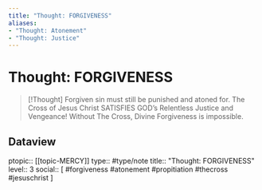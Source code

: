 ```yaml
---
title: "Thought: FORGIVENESS"
aliases:
- "Thought: Atonement"
- "Thought: Justice"
---
```

# Thought: FORGIVENESS
> [!Thought]
> Forgiven sin must still be punished and atoned for.
> The Cross of Jesus Christ SATISFIES GOD’s Relentless Justice and Vengeance!
> Without The Cross, Divine Forgiveness is impossible.

## Dataview
ptopic:: [[topic-MERCY]]
type:: #type/note
title:: "Thought: FORGIVENESS"
level:: 3
social:: [ #forgiveness #atonement #propitiation #thecross #jesuschrist ]